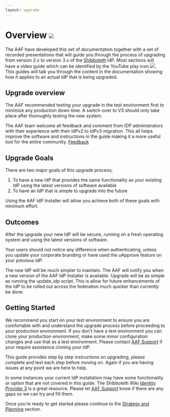 ```yaml
---
layout: upgrade
---
```

# Overview [![](https://raw.githubusercontent.com/ausaccessfed/shibboleth-idp-installer/gh-pages/images/youtube.png)](https://youtu.be/_-n06WWEgME)

The AAF have developed this set of documentation together with a set of recorded presentations that will guide you through the process of upgrading from version 2.x to version 3.x of the [Shibboleth](https://shibboleth.net/) IdP. Most sections will have a video guide which can be identified by the YouTube play icon ![](https://raw.githubusercontent.com/ausaccessfed/shibboleth-idp-installer/gh-pages/images/small-youtube.png). This guides will talk you through the content in the documentation showing how it applies to an actual IdP that is being upgraded.

## Upgrade overview

The AAF recommended testing your upgrade in the test environment first to minimize any production down time. A switch-over to V3 should only take place after thoroughly testing the new system.

The AAF team welcome all feedback and comment from IDP administrators with their experience with their IdPv2 to IdPv3 migration. This all helps improve the software and instructions in the guide making it a more useful tool for the entire community. [Feedback](../about/feedback.html)

## Upgrade Goals

There are two major goals of this upgrade process;

1. To have a new IdP that provides the same functionality as your existing IdP using the latest versions of software available
2. To have an IdP that is simple to upgrade into the future

Using the AAF IdP Installer will allow you achieve both of these goals with minimum effort.  
 
## Outcomes

After the upgrade your new IdP will be secure, running on a fresh operating system and using the latest versions of software.

Your users should not notice any difference when authenticating, unless you update your corporate branding or have used the uApprove feature on your previous IdP.

The new IdP will be much simpler to maintain. The AAF will notify you when a new version of the AAF IdP Installer is available. Upgrade will be as simple as running the update_idp script. This is allow for future enhancements of the IdP to be rolled out across the federation much quicker than currently be done.

## Getting Started

We recommend you start on your test environment to ensure you are comfortable with and understand the upgrade process before proceeding to your production environment. If you don't have a test environment you can clone your production environment, make some minor configuration changes and use that as a test environment. Please contact [AAF Support](mailto:support@aaf.edu.au) if your require assistance cloning your IdP.

This guide provides step by step instructions on upgrading, please complete and test each step before moving on. Again if you are having issues at any point we are here to help.

In some instances your current IdP installation may have some functionality or option that are not covered in this guide. The Shibboleth Wiki [Identity Provider 3](https://wiki.shibboleth.net/confluence/display/IDP30/Home) is a great resource. Please let [AAF Support](mailto:support@aaf.edu.au) know if there are any gaps so we can try and fill them.

Once you’re ready to get started please continue to the [Strategy and Planning](upgradefromv2/strategy-planning.html) section.